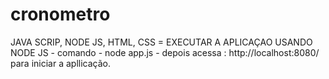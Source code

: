 # cronometro
JAVA SCRIP, NODE JS, HTML, CSS = EXECUTAR A APLICAÇAO USANDO NODE JS - comando  - node app.js - depois acessa : http://localhost:8080/ para iniciar a apllicação.

